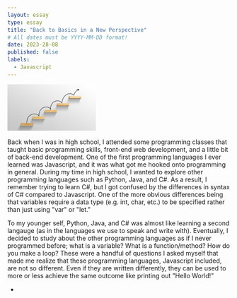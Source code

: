 ```yaml
---
layout: essay
type: essay
title: "Back to Basics in a New Perspective"
# All dates must be YYYY-MM-DD format!
date: 2023-28-08
published: false
labels:
  - Javascript
---
```


<img width="200px" class="rounded float-start pe-4" src="../img/back-to-basics/climbing-steps-upwards.jpeg">

Back when I was in high school, I attended some programming classes that taught basic programming skills, front-end web development, and a little bit of back-end development. One of the first programming languages I ever learned was Javascript, and it was what got me hooked onto programming in general. During my time in high school, I wanted to explore other programming languages such as Python, Java, and C#. As a result, I remember trying to learn C#, but I got confused by the differences in syntax of C# compared to Javascript. One of the more obvious differences being that variables require a data type (e.g. int, char, etc.) to be specified rather than just using "var" or "let."

To my younger self, Python, Java, and C# was almost like learning a second langauge (as in the languages we use to speak and write with). Eventually, I decided to study about the other programming languages as if I never programmed before; what is a variable? What is a function/method? How do you make a loop? These were a handful of questions I asked myself that made me realize that these programming languages, Javascript included, are not so different. Even if they are written differently, they can be used to more or less achieve the same outcome like printing out "Hello World!"

-
